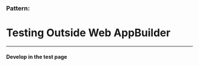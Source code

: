 <!-- .slide: data-background="reveal.js/img/bg-4.png" -->
### Pattern:
# Testing Outside Web AppBuilder

---

<!-- .slide: data-background="img/test-page-screenshot.png" -->
#### Develop in the test page